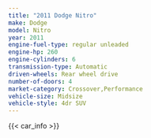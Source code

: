 ```yaml
---
title: "2011 Dodge Nitro"
make: Dodge
model: Nitro
year: 2011
engine-fuel-type: regular unleaded
engine-hp: 260
engine-cylinders: 6
transmission-type: Automatic
driven-wheels: Rear wheel drive
number-of-doors: 4
market-category: Crossover,Performance
vehicle-size: Midsize
vehicle-style: 4dr SUV
---
```


{{< car_info >}}
